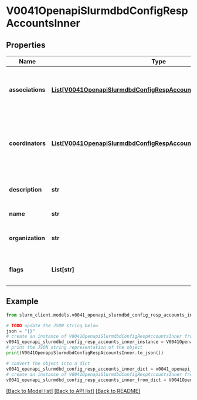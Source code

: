 # V0041OpenapiSlurmdbdConfigRespAccountsInner


## Properties

Name | Type | Description | Notes
------------ | ------------- | ------------- | -------------
**associations** | [**List[V0041OpenapiSlurmdbdConfigRespAccountsInnerAssociationsInner]**](V0041OpenapiSlurmdbdConfigRespAccountsInnerAssociationsInner.md) | Associations involving this account (only populated if requested) | [optional] 
**coordinators** | [**List[V0041OpenapiSlurmdbdConfigRespAccountsInnerCoordinatorsInner]**](V0041OpenapiSlurmdbdConfigRespAccountsInnerCoordinatorsInner.md) | List of users that are a coordinator of this account (only populated if requested) | [optional] 
**description** | **str** | Arbitrary string describing the account | 
**name** | **str** | Account name | 
**organization** | **str** | Organization to which the account belongs | 
**flags** | **List[str]** | Flags associated with the account | [optional] 

## Example

```python
from slurm_client.models.v0041_openapi_slurmdbd_config_resp_accounts_inner import V0041OpenapiSlurmdbdConfigRespAccountsInner

# TODO update the JSON string below
json = "{}"
# create an instance of V0041OpenapiSlurmdbdConfigRespAccountsInner from a JSON string
v0041_openapi_slurmdbd_config_resp_accounts_inner_instance = V0041OpenapiSlurmdbdConfigRespAccountsInner.from_json(json)
# print the JSON string representation of the object
print(V0041OpenapiSlurmdbdConfigRespAccountsInner.to_json())

# convert the object into a dict
v0041_openapi_slurmdbd_config_resp_accounts_inner_dict = v0041_openapi_slurmdbd_config_resp_accounts_inner_instance.to_dict()
# create an instance of V0041OpenapiSlurmdbdConfigRespAccountsInner from a dict
v0041_openapi_slurmdbd_config_resp_accounts_inner_from_dict = V0041OpenapiSlurmdbdConfigRespAccountsInner.from_dict(v0041_openapi_slurmdbd_config_resp_accounts_inner_dict)
```
[[Back to Model list]](../README.md#documentation-for-models) [[Back to API list]](../README.md#documentation-for-api-endpoints) [[Back to README]](../README.md)


